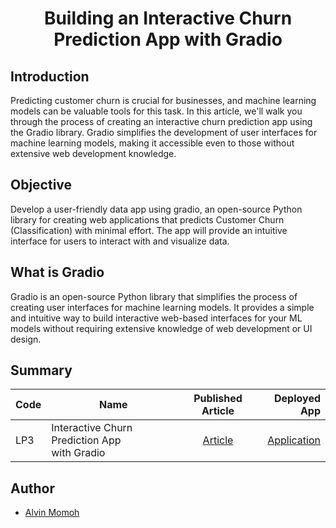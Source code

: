 # <center>Building an Interactive Churn Prediction App with Gradio</center>

## Introduction

Predicting customer churn is crucial for businesses, and machine learning models can be valuable tools for this task. In this article, we'll walk you through the process of creating an interactive churn prediction app using the Gradio library. Gradio simplifies the development of user interfaces for machine learning models, making it accessible even to those without extensive web development knowledge.

## Objective

Develop a user-friendly data app using gradio, an open-source Python library for creating web applications that predicts Customer Churn (Classification) with minimal effort. The app will provide an intuitive interface for users to interact with and visualize data.

## What is Gradio

Gradio is an open-source Python library that simplifies the process of creating user interfaces for machine learning models. It provides a simple and intuitive way to build interactive web-based interfaces for your ML models without requiring extensive knowledge of web development or UI design.

## Summary

| Code | Name                                         |                                           Published Article                                           | Deployed App |
| ---- | -------------------------------------------- | :---------------------------------------------------------------------------------------------------: | -----------: |
| LP3  | Interactive Churn Prediction App with Gradio | [Article](https://medium.com/@chipmnkal/an-interactive-churn-prediction-app-with-gradio-5d11d3113ab7) | [Application](https://huggingface.co/spaces/VINAL/churn_prediction_app)             |

## Author

- [Alvin Momoh](https://github.com/DaitaMonk)
